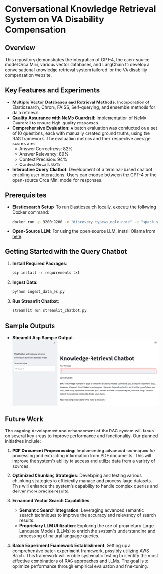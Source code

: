 # Conversational Knowledge Retrieval System on VA Disability Compensation

## Overview
This repository demonstrates the integration of GPT-4, the open-source model Orca Mini, various vector databases, and LangChain to develop a conversational knowledge retrieval system tailored for the VA disability compensation website. 

## Key Features and Experiments
- **Multiple Vector Databases and Retrieval Methods**: Incorporation of Elasticsearch, Chrom, FAISS, Self-querying, and ensemble methods for data retrieval.
- **Quality Assurance with NeMo Guardrail**: Implementation of NeMo Guardrail to ensure high-quality responses.
- **Comprehensive Evaluation**: A batch evaluation was conducted on a set of 10 questions, each with manually created ground truths, using the RAG framework. The evaluation metrics and their respective average scores are:
  - Answer Correctness: 82%
  - Answer Relevancy: 89%
  - Context Precision: 94%
  - Context Recall: 85%
- **Interactive Query Chatbot**: Development of a terminal-based chatbot enabling user interactions. Users can choose between the GPT-4 or the open-source Orca Mini model for responses.

## Prerequisites
- **Elasticsearch Setup**:
  To run Elasticsearch locally, execute the following Docker command:
  ```bash
  docker run -p 9200:9200 -e "discovery.type=single-node" -e "xpack.security.enabled=false" -e "xpack.security.http.ssl.enabled=false" docker.elastic.co/elasticsearch/elasticsearch:8.9.0
  ```

- **Open-Source LLM**:
  For using the open-source LLM, install Ollama from [here](https://github.com/jmorganca/ollama).

## Getting Started with the Query Chatbot
1. **Install Required Packages**:
   ```bash
   pip install -r requirements.txt
   ```
2. **Ingest Data**:
   ```bash
   python ingest_data_es.py 
   ```
3. **Run Streamlit Chatbot**:
   ```bash
   streamlit run streamlit_chatbot.py 
   ```

## Sample Outputs
- **Streamlit App Sample Output**:
  ![Streamlit App Sample Output](pics/streamlit_app.png)


## Future Work

The ongoing development and enhancement of the RAG system will focus on several key areas to improve performance and functionality. Our planned initiatives include:

1. **PDF Document Preprocessing**: Implementing advanced techniques for processing and extracting information from PDF documents. This will improve the system's ability to access and utilize data from a variety of sources.

2. **Optimized Chunking Strategies**: Developing and testing various chunking strategies to efficiently manage and process large datasets. This will enhance the system's capability to handle complex queries and deliver more precise results.

3. **Enhanced Vector Search Capabilities**: 
    - **Semantic Search Integration**: Leveraging advanced semantic search techniques to improve the accuracy and relevancy of search results.
    - **Proprietary LLM Utilization**: Exploring the use of proprietary Large Language Models (LLMs) to enrich the system's understanding and processing of natural language queries.

4. **Batch Experiment Framework Establishment**: Setting up a comprehensive batch experiment framework, possibly utilizing AWS Batch. This framework will enable systematic testing to identify the most effective combinations of RAG approaches and LLMs. The goal is to optimize performance through empirical evaluation and fine-tuning.

